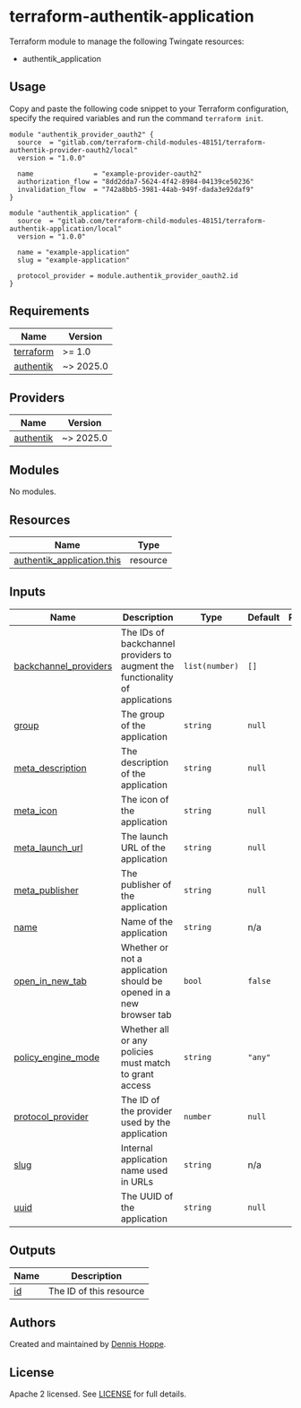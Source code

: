 # terraform-authentik-application

Terraform module to manage the following Twingate resources:

* authentik_application

## Usage

Copy and paste the following code snippet to your Terraform configuration,
specify the required variables and run the command `terraform init`.

```hcl
module "authentik_provider_oauth2" {
  source  = "gitlab.com/terraform-child-modules-48151/terraform-authentik-provider-oauth2/local"
  version = "1.0.0"

  name               = "example-provider-oauth2"
  authorization_flow = "8dd2dda7-5624-4f42-8984-04139ce50236"
  invalidation_flow  = "742a8bb5-3981-44ab-949f-dada3e92daf9"
}

module "authentik_application" {
  source  = "gitlab.com/terraform-child-modules-48151/terraform-authentik-application/local"
  version = "1.0.0"

  name = "example-application"
  slug = "example-application"

  protocol_provider = module.authentik_provider_oauth2.id
}
```

<!-- BEGIN_TF_DOCS -->
## Requirements

| Name | Version |
|------|---------|
| <a name="requirement_terraform"></a> [terraform](#requirement\_terraform) | >= 1.0 |
| <a name="requirement_authentik"></a> [authentik](#requirement\_authentik) | ~> 2025.0 |

## Providers

| Name | Version |
|------|---------|
| <a name="provider_authentik"></a> [authentik](#provider\_authentik) | ~> 2025.0 |

## Modules

No modules.

## Resources

| Name | Type |
|------|------|
| [authentik_application.this](https://registry.terraform.io/providers/goauthentik/authentik/latest/docs/resources/application) | resource |

## Inputs

| Name | Description | Type | Default | Required |
|------|-------------|------|---------|:--------:|
| <a name="input_backchannel_providers"></a> [backchannel\_providers](#input\_backchannel\_providers) | The IDs of backchannel providers to augment the functionality of applications | `list(number)` | `[]` | no |
| <a name="input_group"></a> [group](#input\_group) | The group of the application | `string` | `null` | no |
| <a name="input_meta_description"></a> [meta\_description](#input\_meta\_description) | The description of the application | `string` | `null` | no |
| <a name="input_meta_icon"></a> [meta\_icon](#input\_meta\_icon) | The icon of the application | `string` | `null` | no |
| <a name="input_meta_launch_url"></a> [meta\_launch\_url](#input\_meta\_launch\_url) | The launch URL of the application | `string` | `null` | no |
| <a name="input_meta_publisher"></a> [meta\_publisher](#input\_meta\_publisher) | The publisher of the application | `string` | `null` | no |
| <a name="input_name"></a> [name](#input\_name) | Name of the application | `string` | n/a | yes |
| <a name="input_open_in_new_tab"></a> [open\_in\_new\_tab](#input\_open\_in\_new\_tab) | Whether or not a application should be opened in a new browser tab | `bool` | `false` | no |
| <a name="input_policy_engine_mode"></a> [policy\_engine\_mode](#input\_policy\_engine\_mode) | Whether all or any policies must match to grant access | `string` | `"any"` | no |
| <a name="input_protocol_provider"></a> [protocol\_provider](#input\_protocol\_provider) | The ID of the provider used by the application | `number` | `null` | no |
| <a name="input_slug"></a> [slug](#input\_slug) | Internal application name used in URLs | `string` | n/a | yes |
| <a name="input_uuid"></a> [uuid](#input\_uuid) | The UUID of the application | `string` | `null` | no |

## Outputs

| Name | Description |
|------|-------------|
| <a name="output_id"></a> [id](#output\_id) | The ID of this resource |
<!-- END_TF_DOCS -->

## Authors

Created and maintained by [Dennis Hoppe](https://gitlab.com/dhoppeIT).

## License

Apache 2 licensed. See [LICENSE](LICENSE) for full details.
